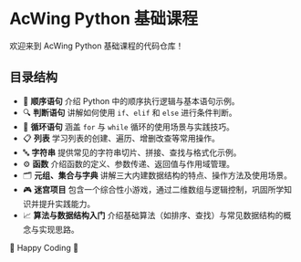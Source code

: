 # AcWing Python 基础课程

欢迎来到 AcWing Python 基础课程的代码仓库！

## 目录结构
- 📘 **顺序语句**  介绍 Python 中的顺序执行逻辑与基本语句示例。
- 🔍 **判断语句**  讲解如何使用 `if`、`elif` 和 `else` 进行条件判断。
- 🔄 **循环语句**  涵盖 `for` 与 `while` 循环的使用场景与实践技巧。
- 📋 **列表**  学习列表的创建、遍历、增删改查等常用操作。
- 🔤 **字符串**  提供常见的字符串切片、拼接、查找与格式化示例。
- ⚙️ **函数**  介绍函数的定义、参数传递、返回值与作用域管理。
- 🗂️ **元组、集合与字典**  讲解三大内建数据结构的特点、操作方法及使用场景。
- 🎮 **迷宫项目**  包含一个综合性小游戏，通过二维数组与逻辑控制，巩固所学知识并提升实践能力。
- 📈 **算法与数据结构入门**  介绍基础算法（如排序、查找）与常见数据结构的概念与实现思路。

🎉 Happy Coding 🚀
